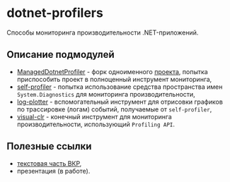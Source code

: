 # dotnet-profilers

Способы мониторинга производительности .NET-приложений.

## Описание подмодулей

- [ManagedDotnetProfiler](https://github.com/comeillfoo/ManagedDotnetProfiler) - форк одноименного [проекта](https://github.com/kevingosse/ManagedDotnetProfiler), попытка приспособить проект в полноценный инструмент мониторинга,
- [self-profiler](https://github.com/comeillfoo/self-profiler) - попытка использование средства пространства имен `System.Diagnostics` для мониторинга производительности,
- [log-plotter](https://github.com/comeillfoo/log-plotter) - вспомогательный инструмент для отрисовки графиков по трассировке (логам) событий, получаемые от `self-profiler`,
- [visual-clr](https://github.com/comeillfoo/visual-clr) - конечный инструмент для мониторинга производительности, использующий `Profiling API`.

## Полезные ссылки

- [текстовая часть ВКР](https://docs.google.com/document/d/1VweG0oLITRlVW7sHKN---gBdIq2mijvW/edit?usp=share_link&ouid=105254432965174145164&rtpof=true&sd=true),
- презентация (в работе).
